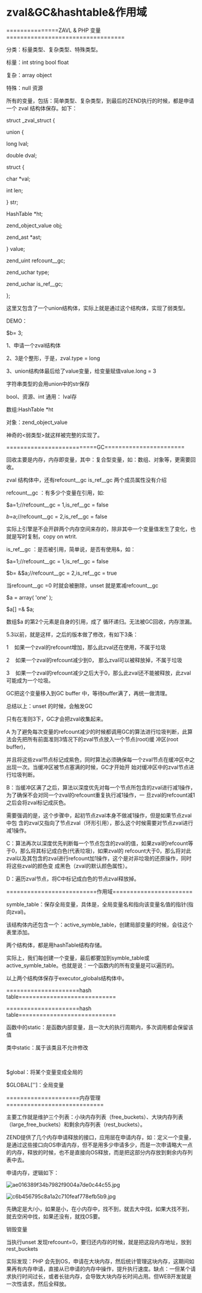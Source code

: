 # zval&GC&hashtable&作用域

===============ZAVL & PHP 变量 ==================================

分类：标量类型、复杂类型、特殊类型。

标量：int string bool float

复杂：array object

特殊：null 资源

所有的变量，包括：简单类型、复杂类型，到最后的ZEND执行的时候，都是申请一个 zval 结构体保存。如下：

struct \_zval\_struct {

union {

long lval;

double dval;

struct {

char \*val;

int len;

} str;

HashTable \*ht;

zend\_object\_value obj;

zend\_ast \*ast;

} value;

zend\_uint refcount\_\_gc;

zend\_uchar type;

zend\_uchar is\_ref\_\_gc;

};

这里又包含了一个union结构体，实际上就是通过这个结构体，实现了弱类型。

DEMO：

$b= 3;

1、申请一个zval结构体

2、3是个整形，于是，zval.type = long

3、union结构体最后给了value变量，给变量赋值value.long = 3

字符串类型的会用union中的str保存

bool、资源、int 通用： lval存

数组:HashTable \*ht

对象：zend\_object\_value

神奇的\<弱类型\>就这样被完整的实现了。

==========================GC=======================

回收主要是内存，内存即变量，其中：复合型变量，如：数组、对象等，更需要回收。

zval 结构体中，还有refcount\_\_gc is\_ref\_\_gc 两个成员属性没有介绍

refcount\_\_gc ：有多少个变量在引用，如:

$a=1;//refcount\_\_gc = 1,is\_ref\_\_gc = false

$b=$a;//refcount\_\_gc = 2,is\_ref\_\_gc = false

实际上引擎是不会开辟两个内存空间来存的，除非其中一个变量值发生了变化，也就是写时复制，copy on wtrit.

is\_ref\_\_gc ：是否被引用，简单说，是否有使用&，如：

$a=1;//refcount\_\_gc = 1,is\_ref\_\_gc = false

$b= &$a;//refcount\_\_gc = 2,is\_ref\_\_gc = true

当refcount\_\_gc =0 时就会被删除，unset 就是累减refcount\_\_gc

$a = array\( 'one' \);

$a\[\] =& $a;

数组$a 的第2个元素是自身的引用，成了 循环递归。无法被GC回收，内存泄漏。

5.3以前，就是这样，之后的版本做了修改，有如下3条：

1    如果一个zval的refcount增加，那么此zval还在使用，不属于垃圾

2    如果一个zval的refcount减少到0， 那么zval可以被释放掉，不属于垃圾

3    如果一个zval的refcount减少之后大于0，那么此zval还不能被释放，此zval可能成为一个垃圾。

GC把这个变量移入到GC buffer 中，等待buffer满了，再统一做清理。

总结以上：unset 的时候，会触发GC

只有在准则3下，GC才会把zval收集起来。

A 为了避免每次变量的refcount减少的时候都调用GC的算法进行垃圾判断，此算法会先把所有前面准则3情况下的zval节点放入一个节点\(root\)缓 冲区\(root buffer\)，

并且将这些zval节点标记成紫色，同时算法必须确保每一个zval节点在缓冲区中之出现一次。当缓冲区被节点塞满的时候，GC才开始开 始对缓冲区中的zval节点进行垃圾判断。

B：当缓冲区满了之后，算法以深度优先对每一个节点所包含的zval进行减1操作，为了确保不会对同一个zval的refcount重复执行减1操作，一 旦zval的refcount减1之后会将zval标记成灰色。

需要强调的是，这个步骤中，起初节点zval本身不做减1操作，但是如果节点zval中包 含的zval又指向了节点zval（环形引用），那么这个时候需要对节点zval进行减1操作。

C：算法再次以深度优先判断每一个节点包含的zval的值，如果zval的refcount等于0，那么将其标记成白色\(代表垃圾\)，如果zval的 refcount大于0，那么将对此zval以及其包含的zval进行refcount加1操作，这个是对非垃圾的还原操作，同时将这些zval的颜色变 成黑色（zval的默认颜色属性）。

D：遍历zval节点，将C中标记成白色的节点zval释放掉。

==========================作用域=======================

symble\_table：保存全局变量，具体是，全局变量名和指向该变量名值的指针\(指向zval\)。

该结构体内还包含一个：active\_symble\_table，创建局部变量的时候，会往这个表里添加。

两个结构体，都是用hashTable结构存储。

实际上，我们每创建一个变量，最后都要加到symble\_table或active\_symble\_table。也就是说：一个函数内的所有变量是可以遍历的。

以上两个结构体保存于executor\_globals结构体中。

=====================hash table============================

=====================hash table============================

函数中的static：是函数内部变量，且一次大的执行周期内，多次调用都会保留该值

类中static：属于该类且不允许修改

    

$global：将某个变量变成全局的

$GLOBAL\[''\]：全局变量

=====================内存管理============================

主要工作就是维护三个列表：小块内存列表（free\_buckets）、大块内存列表（large\_free\_buckets）和剩余内存列表（rest\_buckets）。

ZEND提供了几个内存申请释放的接口，应用层在申请内存，如：定义一个变量，是通过这些接口向OS申请内存，但不是用多少申请多少，而是一次申请略大一点的内存，释放的时候，也不是直接向OS释放，而是把这部分内存放到剩余内存列表中去。

申请内存，逻辑如下：

![ae016389f34b7982f9004a7de0c44c55.jpg](image/ae016389f34b7982f9004a7de0c44c55.jpg)

![c6b456795c8a1a2c710feaf778efb5b9.jpg](image/c6b456795c8a1a2c710feaf778efb5b9.jpg)

先确定是大/小，如果是小，在小内存中，找不到，就去大中找，如果大找不到，就去空闲中找，如果还没有，就找OS要。

销毁变量

当执行unset 发现refcount=0，要归还内存的时候，就是把这段内存地址，放到rest\_buckets

实际发现：PHP 会先到OS，申请在大块内存，然后统计管理这块内存，这期间如果再有内存申请，直接从已申请的内存中操作，提升执行速度。缺点：一但某个请求执行时间过长，或者长驻内存，会导致大块内存长时间占用。但WEB开发就是一次性请求，然后全释放。
